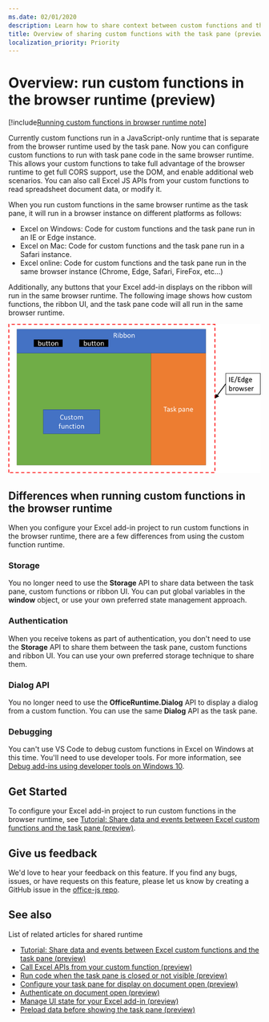 ```yaml
---
ms.date: 02/01/2020
description: Learn how to share context between custom functions and the task pane to share data and events.
title: Overview of sharing custom functions with the task pane (preview)
localization_priority: Priority
---
```


# Overview: run custom functions in the browser runtime (preview)

[!include[Running custom functions in browser runtime note](../includes/excel-shared-runtime-preview-note.md)]

Currently custom functions run in a JavaScript-only runtime that is separate from the browser runtime used by the task pane. Now you can configure custom functions to run with task pane code in the same browser runtime. This allows your custom functions to take full advantage of the browser runtime to get full CORS support, use the DOM, and enable additional web scenarios. You can also call Excel JS APIs from your custom functions to read spreadsheet document data, or modify it.

When you run custom functions in the same browser runtime as the task pane, it will run in a browser instance on different platforms as follows:

- Excel on Windows: Code for custom functions and the task pane run in an IE or Edge instance.
- Excel on Mac: Code for custom functions and the task pane run in a Safari instance.
- Excel online: Code for custom functions and the task pane run in the same browser instance (Chrome, Edge, Safari, FireFox, etc...)

Additionally, any buttons that your Excel add-in displays on the ribbon will run in the same browser runtime. The following image shows how custom functions, the ribbon UI, and the task pane code will all run in the same browser runtime.

![Custom functions running in the same browser runtime as the task pane in Excel](../images/custom-functions-in-browser-runtime.png)

## Differences when running custom functions in the browser runtime

When you configure your Excel add-in project to run custom functions in the browser runtime, there are a few differences from using the custom function runtime.

### Storage

You no longer need to use the **Storage** API to share data between the task pane, custom functions or ribbon UI. You can put global variables in the **window** object, or use your own preferred state management approach.

### Authentication

When you receive tokens as part of authentication, you don't need to use the **Storage** API to share them between the task pane, custom functions and ribbon UI. You can use your own preferred storage technique to share them.

### Dialog API

You no longer need to use the **OfficeRuntime.Dialog** API to display a dialog from a custom function. You can use the same **Dialog** API as the task pane.

### Debugging

You can't use VS Code to debug custom functions in Excel on Windows at this time. You'll need to use developer tools. For more information, see [Debug add-ins using developer tools on Windows 10](../testing/debug-add-ins-using-f12-developer-tools-on-windows-10.md).

## Get Started

To configure your Excel add-in project to run custom functions in the browser runtime, see [Tutorial: Share data and events between Excel custom functions and the task pane (preview)](../tutorials/share-data-and-events-between-custom-functions-and-the-task-pane-tutorial.md).

## Give us feedback

We'd love to hear your feedback on this feature. If you find any bugs, issues, or have requests on this feature, please let us know by creating a GitHub issue in the [office-js repo](https://github.com/OfficeDev/office-js).

## See also

List of related articles for shared runtime
- [Tutorial: Share data and events between Excel custom functions and the task pane (preview)](../tutorials/share-data-and-events-between-custom-functions-and-the-task-pane-tutorial.md)
- [Call Excel APIs from your custom function (preview)](custom-functions-call-excel-api.md)
- [Run code when the task pane is closed or not visible (preview)](run-code-when-the-task-pane-is-closed-or-not-visible.md)
- [Configure your task pane for display on document open (preview)](configure-your-task-pane-for-display-on-document-open.md)
- [Authenticate on document open (preview)](authenticate-on-document-open.md)
- [Manage UI state for your Excel add-in (preview)](manage-ui-state-for-your-excel-add-in.md)
- [Preload data before showing the task pane (preview)](preload-data-before-showing-the-task-pane.md)